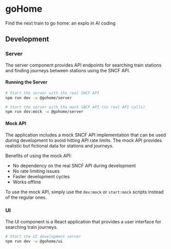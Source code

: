 # goHome
Find the next train to go home: an explo in AI coding

## Development

### Server

The server component provides API endpoints for searching train stations and finding journeys between stations using the SNCF API.

#### Running the Server

```bash
# Start the server with the real SNCF API
npm run dev -w @gohome/server

# Start the server with the mock SNCF API (no real API calls)
npm run dev:mock -w @gohome/server
```

#### Mock API

The application includes a mock SNCF API implementation that can be used during development to avoid hitting API rate limits. The mock API provides realistic but fictional data for stations and journeys.

Benefits of using the mock API:

- No dependency on the real SNCF API during development
- No rate limiting issues
- Faster development cycles
- Works offline

To use the mock API, simply use the `dev:mock` or `start:mock` scripts instead of the regular ones.

### UI

The UI component is a React application that provides a user interface for searching train journeys.

```bash
# Start the UI development server
npm run dev -w @gohome/ui
```
